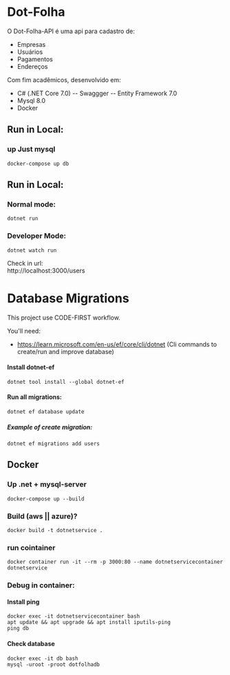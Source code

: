 # Dot-Folha
O Dot-Folha-API é uma api para cadastro de:
- Empresas
- Usuários
- Pagamentos
- Endereços

Com fim acadêmicos, desenvolvido em:
- C# (.NET Core 7.0)
-- Swaggger
-- Entity Framework 7.0
- Mysql 8.0
- Docker

## Run in Local:

### up Just mysql
```shell
docker-compose up db
```

## Run in Local:
### Normal mode:
```shell
dotnet run
```  

### Developer Mode:
```shell
dotnet watch run
```  


Check in url:   
http://localhost:3000/users  


# Database Migrations 
This project use CODE-FIRST workflow.

You'll need:
- https://learn.microsoft.com/en-us/ef/core/cli/dotnet
(Cli commands to create/run and improve database)


#### Install dotnet-ef
```shell
dotnet tool install --global dotnet-ef
```

#### Run all migrations:
```shell
dotnet ef database update
```


##### Example of create migration:
```shell
dotnet ef migrations add users
```


## Docker 
### Up .net + mysql-server
```shell
docker-compose up --build
```  


### Build (aws || azure)?
```shell
docker build -t dotnetservice .
```

### run cointainer
```shell
docker container run -it --rm -p 3000:80 --name dotnetservicecontainer dotnetservice
```

### Debug in container:

#### Install ping
```shell
docker exec -it dotnetservicecontainer bash
apt update && apt upgrade && apt install iputils-ping
ping db
```  

#### Check database
```shell
docker exec -it db bash
mysql -uroot -proot dotfolhadb
```  




